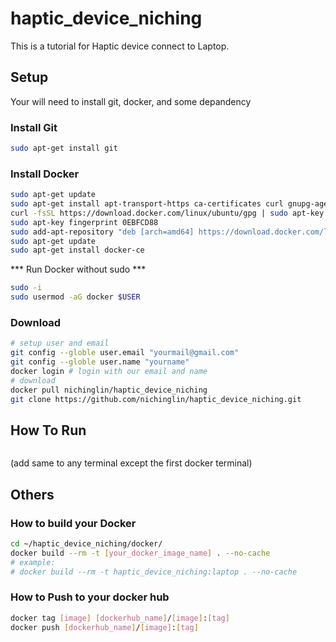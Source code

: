 # haptic_device_niching

This is a tutorial for Haptic device connect to Laptop.

## Setup

Your will need to install git, docker, and some depandency

### Install Git
``` bash
sudo apt-get install git
```
### Install Docker
``` bash
sudo apt-get update
sudo apt-get install apt-transport-https ca-certificates curl gnupg-agent software-properties-common
curl -fsSL https://download.docker.com/linux/ubuntu/gpg | sudo apt-key add -
sudo apt-key fingerprint 0EBFCD88
sudo add-apt-repository "deb [arch=amd64] https://download.docker.com/linux/ubuntu $(lsb_release -cs) stable"
sudo apt-get update
sudo apt-get install docker-ce
```
*** Run Docker without sudo ***
``` bash
sudo -i
sudo usermod -aG docker $USER
```

### Download
``` bash
# setup user and email
git config --globle user.email "yourmail@gmail.com"
git config --globle user.name "yourname"
docker login # login with our email and name
# download
docker pull nichinglin/haptic_device_niching
git clone https://github.com/nichinglin/haptic_device_niching.git
```

## How To Run
``` bash
```
(add same to any terminal except the first docker terminal)

## Others

### How to build your Docker
``` bash
cd ~/haptic_device_niching/docker/
docker build --rm -t [your_docker_image_name] . --no-cache
# example:
# docker build --rm -t haptic_device_niching:laptop . --no-cache
```
### How to Push to your docker hub
``` bash
docker tag [image] [dockerhub_name]/[image]:[tag]
docker push [dockerhub_name]/[image]:[tag]
```
